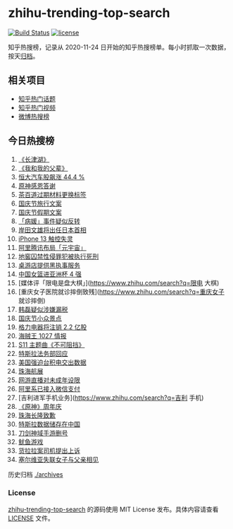 # zhihu-trending-top-search

[![Build Status](https://github.com/justjavac/zhihu-trending-top-search/workflows/ci/badge.svg?branch=main)](https://github.com/justjavac/zhihu-trending-top-search/actions)
[![license](https://img.shields.io/github/license/justjavac/zhihu-trending-top-search)](https://github.com/justjavac/zhihu-trending-top-search/blob/main/LICENSE)

知乎热搜榜，记录从 2020-11-24 日开始的知乎热搜榜单。每小时抓取一次数据，按天[归档](./archives)。

## 相关项目

- [知乎热门话题](https://github.com/justjavac/zhihu-trending-hot-questions)
- [知乎热门视频](https://github.com/justjavac/zhihu-trending-hot-video)
- [微博热搜榜](https://github.com/justjavac/weibo-trending-hot-search)

## 今日热搜榜

<!-- BEGIN -->
<!-- 最后更新时间 Thu Sep 30 2021 21:19:53 GMT+0800 (China Standard Time) -->

1. [《长津湖》](https://www.zhihu.com/search?q=长津湖)
1. [《我和我的父辈》](https://www.zhihu.com/search?q=我和我的父辈)
1. [恒大汽车股飙涨 44.4 %](https://www.zhihu.com/search?q=恒大)
1. [原神感恩答谢](https://www.zhihu.com/search?q=原神)
1. [茶百道过期材料更换标签](https://www.zhihu.com/search?q=茶百道)
1. [国庆节旅行文案](https://www.zhihu.com/search?q=国庆节旅行文案)
1. [国庆节假期文案](https://www.zhihu.com/search?q=国庆节假期文案)
1. [「病媛」事件疑似反转](https://www.zhihu.com/search?q=病媛)
1. [岸田文雄将出任日本首相](https://www.zhihu.com/search?q=岸田文雄)
1. [iPhone 13 触控失灵](https://www.zhihu.com/search?q=iPhone13)
1. [阿里腾讯布局「元宇宙」](https://www.zhihu.com/search?q=元宇宙)
1. [地窖囚禁性侵罪犯被执行死刑](https://www.zhihu.com/search?q=地窖囚禁)
1. [桌游店提供黑执事服务](https://www.zhihu.com/search?q=桌游)
1. [中国女篮进亚洲杯 4 强](https://www.zhihu.com/search?q=中国女篮)
1. [媒体评「限电是盘大棋」](https://www.zhihu.com/search?q=限电 大棋)
1. [重庆女子医院就诊摔倒致残](https://www.zhihu.com/search?q=重庆女子 就诊摔倒)
1. [韩磊疑似涉嫌漏税](https://www.zhihu.com/search?q=韩磊)
1. [国庆节小众景点](https://www.zhihu.com/search?q=国庆节小众景点)
1. [格力电器将注销 2.2 亿股](https://www.zhihu.com/search?q=格力股份)
1. [海贼王 1027 情报](https://www.zhihu.com/search?q=海贼王)
1. [S11 主题曲《不可阻挡》](https://www.zhihu.com/search?q=s11主题曲)
1. [特斯拉法务部回应](https://www.zhihu.com/search?q=特斯拉)
1. [美国强迫台积电交出数据](https://www.zhihu.com/search?q=台积电)
1. [珠海航展](https://www.zhihu.com/search?q=珠海航展)
1. [网游直播对未成年设限](https://www.zhihu.com/search?q=网游)
1. [阿里系已接入微信支付](https://www.zhihu.com/search?q=微信支付)
1. [吉利进军手机业务](https://www.zhihu.com/search?q=吉利 手机)
1. [《原神》周年庆](https://www.zhihu.com/search?q=原神)
1. [珠海长隆致歉](https://www.zhihu.com/search?q=珠海长隆)
1. [特斯拉数据储存在中国](https://www.zhihu.com/search?q=特斯拉数据)
1. [刀剑神域手游删号](https://www.zhihu.com/search?q=刀剑神域手游)
1. [鱿鱼游戏](https://www.zhihu.com/search?q=鱿鱼游戏)
1. [货拉拉案司机提出上诉](https://www.zhihu.com/search?q=货拉拉)
1. [塞尔维亚失联女子与父亲相见](https://www.zhihu.com/search?q=失联女子)

<!-- END -->

历史归档 [./archives](./archives)

### License

[zhihu-trending-top-search](https://github.com/justjavac/zhihu-trending-top-search)
的源码使用 MIT License 发布。具体内容请查看 [LICENSE](./LICENSE) 文件。
